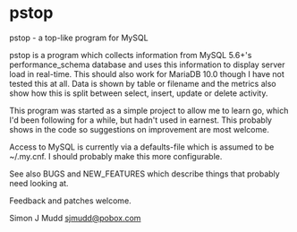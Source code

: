 pstop
=====

pstop - a top-like program for MySQL

pstop is a program which collects information from MySQL 5.6+'s
performance_schema database and uses this information to display server
load in real-time. This should also work for MariaDB 10.0 though I
have not tested this at all. Data is shown by table or filename and the
metrics also show how this is split between select, insert, update or
delete activity.

This program was started as a simple project to allow me to learn go,
which I'd been following for a while, but hadn't used in earnest.  This
probably shows in the code so suggestions on improvement are most welcome.

Access to MySQL is currently via a defaults-file which is assumed to be
~/.my.cnf. I should probably make this more configurable.

See also BUGS and NEW_FEATURES which describe things that probably need
looking at.

Feedback and patches welcome.

Simon J Mudd
<sjmudd@pobox.com>
